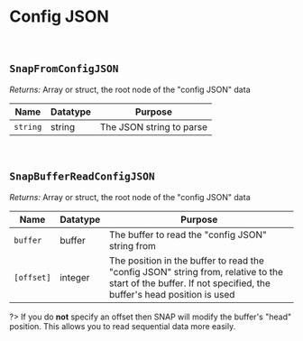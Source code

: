 # Config JSON

&nbsp;

## `SnapFromConfigJSON`

*Returns:* Array or struct, the root node of the "config JSON" data

|Name    |Datatype|Purpose                 |
|--------|--------|------------------------|
|`string`|string  |The JSON string to parse|

&nbsp;


## `SnapBufferReadConfigJSON`

*Returns:* Array or struct, the root node of the "config JSON" data

|Name      |Datatype|Purpose                                                                                                                                                    |
|----------|--------|-----------------------------------------------------------------------------------------------------------------------------------------------------------|
|`buffer`  |buffer  |The buffer to read the "config JSON" string from                                                                                                           |
|`[offset]`|integer |The position in the buffer to read the "config JSON" string from, relative to the start of the buffer. If not specified, the buffer's head position is used|

?> If you do **not** specify an offset then SNAP will modify the buffer's "head" position. This allows you to read sequential data more easily.
